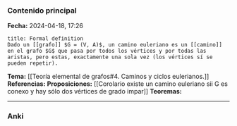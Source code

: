 ### Contenido principal

**Fecha:** 2024-04-18, 17:26

```ad-formal
title: Formal definition
Dado un [[grafo]] $G = (V, A)$, un camino euleriano es un [[camino]] en el grafo $G$ que pasa por todos los vértices y por todas las aristas, pero estas, exactamente una sola vez (los vértices sí se pueden repetir).
```

**Tema:** [[Teoría elemental de grafos#4. Caminos y ciclos eulerianos.]]
**Referencias:**
**Proposiciones:** [[Corolario existe un camino euleriano sii G es conexo y hay sólo dos vértices de grado impar]]
**Teoremas:**

---
### Anki
